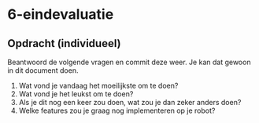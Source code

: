 # 6-eindevaluatie

## Opdracht (individueel)
Beantwoord de volgende vragen en commit deze weer. Je kan dat gewoon in dit document doen.
1. Wat vond je vandaag het moeilijkste om te doen?
2. Wat vond je het leukst om te doen?
3. Als je dit nog een keer zou doen, wat zou je dan zeker anders doen?
4. Welke features zou je graag nog implementeren op je robot?
